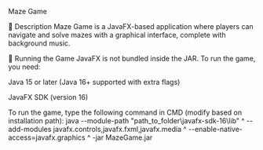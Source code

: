 Maze Game

📜 Description
Maze Game is a JavaFX-based application where players can navigate and solve mazes with a graphical interface, complete with background music.

🚀 Running the Game
JavaFX is not bundled inside the JAR. To run the game, you need:

Java 15 or later (Java 16+ supported with extra flags)

JavaFX SDK (version 16)

To run the game, type the following command in CMD (modify based on installation path):
java --module-path "path_to_folder\javafx-sdk-16\lib" ^
     --add-modules javafx.controls,javafx.fxml,javafx.media ^
     --enable-native-access=javafx.graphics ^
     -jar MazeGame.jar
